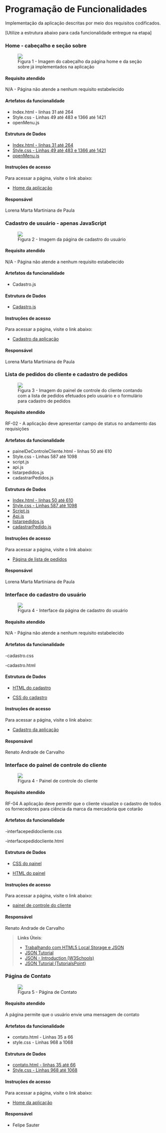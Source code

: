 # Programação de Funcionalidades

Implementação da aplicação descritas por meio dos requisitos codificados.

[Utilize a estrutura abaixo para cada funcionalidade entregue na etapa]

### Home - cabeçalho e seção sobre

<figure>
  <img src="img/home-header-sobre.png"/>
  <figcaption>Figura 1 - Imagem do cabeçalho da página home e da seção sobre já implementados na aplicação</figcaption>
</figure>

#### Requisito atendido

N/A - Página não atende a nenhum requisito estabelecido

#### Artefatos da funcionalidade

- Index.html - linhas 31 até 264
- Style.css - Linhas 49 até 483 e 1366 até 1421
- openMenu.js

#### Estrutura de Dados

- <a href="../codigo-fonte/index.html">Index.html - linhas 31 até 264</a>
- <a href="../codigo-fonte/css/style.css">Style.css - Linhas 49 até 483 e 1366 até 1421</a>
- <a href="../codigo-fonte/js/openMenu.js">openMenu.js</a>

#### Instruções de acesso

Para acessar a página, visite o link abaixo:

- <a href="https://icei-puc-minas-pmv-ads.github.io/pmv-ads-2024-1-e1-proj-web-t3-equipe05-mercado-fornecedor/codigo-fonte/" target="_blank">Home da aplicação</a>

#### Responsável

Lorena Marta Martiniana de Paula

### Cadastro de usuário - apenas JavaScript 

<figure>
  <img src="img/cadastro.png"/>
  <figcaption>Figura 2 - Imagem da página de cadastro do usuário</figcaption>
</figure>

#### Requisito atendido

N/A - Página não atende a nenhum requisito estabelecido

#### Artefatos da funcionalidade

- Cadastro.js

#### Estrutura de Dados

- <a href="../codigo-fonte/js/cadastro.js">Cadastro.js</a>

#### Instruções de acesso

Para acessar a página, visite o link abaixo:

- <a href="https://icei-puc-minas-pmv-ads.github.io/pmv-ads-2024-1-e1-proj-web-t3-equipe05-mercado-fornecedor/codigo-fonte/cadastro.html" target="_blank">Cadastro da aplicação</a>

#### Responsável

Lorena Marta Martiniana de Paula

### Lista de pedidos do cliente e cadastro de pedidos

<figure>
  <img src="img/painel-cliente.png"/>
  <figcaption>Figura 3 - Imagem do painel de controle do cliente contando com a lista de pedidos efetuados pelo usuário e o formulário para cadastro de pedidos</figcaption>
</figure>

#### Requisito atendido

RF-02 - A aplicação deve apresentar campo de status no andamento das requisições

#### Artefatos da funcionalidade

- painelDeControleCliente.html - linhas 50 até 610
- Style.css - Linhas 587 até 1098
- script.js
- api.js
- listarpedidos.js
- cadastrarPedidos.js

#### Estrutura de Dados

- <a href="../codigo-fonte/painelDeControleCliente.html">Index.html - linhas 50 até 610</a>
- <a href="../codigo-fonte/css/style.css">Style.css - Linhas 587 até 1098</a>
- <a href="../codigo-fonte/js/script.js">Script.js</a>
- <a href="../codigo-fonte/js/api.js">Api.js</a>
- <a href="../codigo-fonte/js/listarpedidos.js">listarpedidos.js</a>
- <a href="../codigo-fonte/js/cadastrarPedido.js">cadastrarPedido.js</a>

#### Instruções de acesso

Para acessar a página, visite o link abaixo:

- <a href="https://icei-puc-minas-pmv-ads.github.io/pmv-ads-2024-1-e1-proj-web-t3-equipe05-mercado-fornecedor/codigo-fonte/painelDeControleCliente.html" target="_blank">Página de lista de pedidos</a>

#### Responsável

Lorena Marta Martiniana de Paula

### Interface do cadastro do usuário

<figure>
  <img src="img/cadastro.png"/>
  <figcaption>Figura 4 - Interface da página de cadastro do usuário</figcaption>
</figure>

#### Requisito atendido
N/A - Página não atende a nenhum requisito estabelecido

#### Artefatos da funcionalidade

-cadastro.css

-cadastro.html

#### Estrutura de Dados 

- <a href="https://github.com/ICEI-PUC-Minas-PMV-ADS/pmv-ads-2024-1-e1-proj-web-t3-equipe05-mercado-fornecedor/blob/main/codigo-fonte/cadastro.html">HTML do cadastro</a>

- <a href="https://github.com/ICEI-PUC-Minas-PMV-ADS/pmv-ads-2024-1-e1-proj-web-t3-equipe05-mercado-fornecedor/blob/main/codigo-fonte/css/cadastro.css">CSS do cadastro</a>

#### Instruções de acesso

Para acessar a página, visite o link abaixo:
- <a href="https://icei-puc-minas-pmv-ads.github.io/pmv-ads-2024-1-e1-proj-web-t3-equipe05-mercado-fornecedor/codigo-fonte/cadastro.html" target="_blank">Cadastro da aplicação</a>

#### Responsável

Renato Andrade de Carvalho

### Interface do painel de controle do cliente

<figure>
  <img src="img/painelcontrolecliente.png"/>
  <figcaption>Figura 4 - Painel de controle do cliente</figcaption>
</figure>

#### Requisito atendido

RF-04	A aplicação deve permitir que o cliente visualize o cadastro de todos os fornecedores para ciência da marca da mercadoria que cotarão

#### Artefatos da funcionalidade

-interfacepedidocliente.css

-interfacepedidocliente.html

#### Estrutura de Dados

- <a href="https://github.com/ICEI-PUC-Minas-PMV-ADS/pmv-ads-2024-1-e1-proj-web-t3-equipe05-mercado-fornecedor/blob/main/codigo-fonte/css/interfacepedidodocliente.css"> CSS do painel</a>

- <a href="https://github.com/ICEI-PUC-Minas-PMV-ADS/pmv-ads-2024-1-e1-proj-web-t3-equipe05-mercado-fornecedor/blob/main/codigo-fonte/interfacepedidodocliente.html">HTML do painel</a>

#### Instruções de acesso

Para acessar a página, visite o link abaixo:
- <a href="https://icei-puc-minas-pmv-ads.github.io/pmv-ads-2024-1-e1-proj-web-t3-equipe05-mercado-fornecedor/codigo-fonte/interfacepedidodocliente.html" target="_blank">painel de controle do cliente</a>

#### Responsável

Renato Andrade de Carvalho

> **Links Úteis**:
>
> - [Trabalhando com HTML5 Local Storage e JSON](https://www.devmedia.com.br/trabalhando-com-html5-local-storage-e-json/29045)
> - [JSON Tutorial](https://www.w3resource.com/JSON)
> - [JSON - Introduction (W3Schools)](https://www.w3schools.com/js/js_json_intro.asp)
> - [JSON Tutorial (TutorialsPoint)](https://www.tutorialspoint.com/json/index.htm)
>


### Página de Contato

<figure>
  <img src="img/contato.png"/>
  <figcaption>Figura 5 - Página de Contato </figcaption>
</figure>

#### Requisito atendido

A página permite que o usuário envie uma mensagem de contato

#### Artefatos da funcionalidade

- contato.html - Linhas 35 a 66
- style.css - Linhas 968 a 1068

#### Estrutura de Dados

- <a href="../codigo-fonte/contato.html">contato.html - linhas 35 até 66</a>
- <a href="../codigo-fonte/css/style.css">Style.css - Linhas 968 até 1068</a>

#### Instruções de acesso

Para acessar a página, visite o link abaixo:

- <a href="https://icei-puc-minas-pmv-ads.github.io/pmv-ads-2024-1-e1-proj-web-t3-equipe05-mercado-fornecedor/codigo-fonte/" target="_blank">Home da aplicação</a>

#### Responsável

- Felipe Sauter
